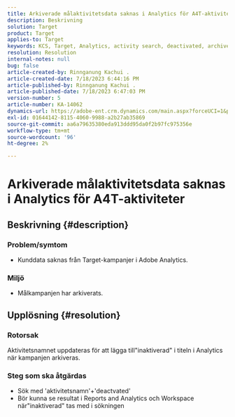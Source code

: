 ```yaml
---
title: Arkiverade målaktivitetsdata saknas i Analytics för A4T-aktiviteter
description: Beskrivning
solution: Target
product: Target
applies-to: Target
keywords: KCS, Target, Analytics, activity search, deactivated, archived
resolution: Resolution
internal-notes: null
bug: false
article-created-by: Rinnganung Kachui .
article-created-date: 7/18/2023 6:44:16 PM
article-published-by: Rinnganung Kachui .
article-published-date: 7/18/2023 6:47:03 PM
version-number: 5
article-number: KA-14062
dynamics-url: https://adobe-ent.crm.dynamics.com/main.aspx?forceUCI=1&pagetype=entityrecord&etn=knowledgearticle&id=dd715114-9b25-ee11-9cbd-6045bd006b4b
exl-id: 01644142-8115-4060-9988-a2b27ab35869
source-git-commit: aa6a79635380eda913ddd95da0f2b97fc975356e
workflow-type: tm+mt
source-wordcount: '96'
ht-degree: 2%

---
```


# Arkiverade målaktivitetsdata saknas i Analytics för A4T-aktiviteter

## Beskrivning {#description}




### Problem/symtom



- Kunddata saknas från Target-kampanjer i Adobe Analytics.




### Miljö



- Målkampanjen har arkiverats.



## Upplösning {#resolution}


### Rotorsak



Aktivitetsnamnet uppdateras för att lägga till&quot;inaktiverad&quot; i titeln i Analytics när kampanjen arkiveras.



### Steg som ska åtgärdas



- Sök med &#39;aktivitetsnamn&#39;+&#39;deactvated&#39;
- Bör kunna se resultat i Reports and Analytics och Workspace när&quot;inaktiverad&quot; tas med i sökningen
